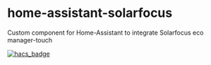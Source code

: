 # home-assistant-solarfocus
Custom component for Home-Assistant to integrate Solarfocus eco manager-touch

[![hacs_badge](https://img.shields.io/badge/HACS-Custom-41BDF5.svg?style=for-the-badge)](https://github.com/hacs/integration)